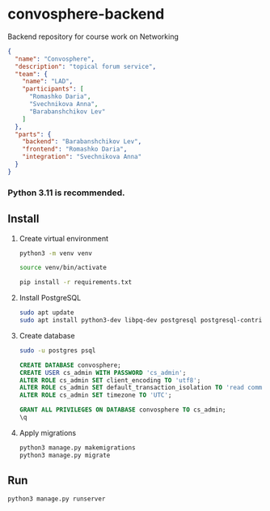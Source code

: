 # convosphere-backend

Backend repository for course work on Networking

```json
{
  "name": "Convosphere",
  "description": "topical forum service",
  "team": {
    "name": "LAD",
    "participants": [
      "Romashko Daria",
      "Svechnikova Anna",
      "Barabanshchikov Lev"
    ]
  },
  "parts": {
    "backend": "Barabanshchikov Lev",
    "frontend": "Romashko Daria",
    "integration": "Svechnikova Anna"
  }
}
```

### Python 3.11 is recommended.

## Install

1. Create virtual environment
    ```bash
    python3 -m venv venv
    
    source venv/bin/activate
    
    pip install -r requirements.txt
    ```

2. Install PostgreSQL
    ```bash
    sudo apt update
    sudo apt install python3-dev libpq-dev postgresql postgresql-contrib
    ```
3. Create database
   ```bash
   sudo -u postgres psql
   ```
   ```sql
   CREATE DATABASE convosphere;
   CREATE USER cs_admin WITH PASSWORD 'cs_admin';
   ALTER ROLE cs_admin SET client_encoding TO 'utf8';
   ALTER ROLE cs_admin SET default_transaction_isolation TO 'read committed';
   ALTER ROLE cs_admin SET timezone TO 'UTC';
   
   GRANT ALL PRIVILEGES ON DATABASE convosphere TO cs_admin;
   \q
   ```
4. Apply migrations
   ```bash
   python3 manage.py makemigrations
   python3 manage.py migrate
   ```

## Run
   ```bash
   python3 manage.py runserver
   ```
